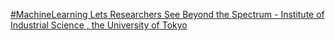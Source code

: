 [#MachineLearning Lets Researchers See Beyond the Spectrum - Institute of Industrial Science , the University of Tokyo](https://qi.tc/qi/113484)